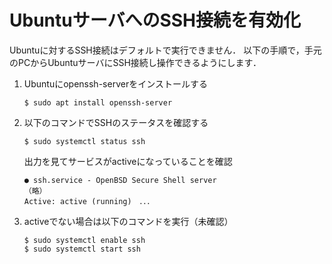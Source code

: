 # UbuntuサーバへのSSH接続を有効化

Ubuntuに対するSSH接続はデフォルトで実行できません．
以下の手順で，手元のPCからUbuntuサーバにSSH接続し操作できるようにします．

1. Ubuntuにopenssh-serverをインストールする
    ```shell
    $ sudo apt install openssh-server
    ```
2. 以下のコマンドでSSHのステータスを確認する
    ```shell
    $ sudo systemctl status ssh
    ```

    出力を見てサービスがactiveになっていることを確認
    ```shell
    ● ssh.service - OpenBSD Secure Shell server
    （略）
    Active: active (running)　．．．
    ```

3. activeでない場合は以下のコマンドを実行（未確認）
    ```shell
    $ sudo systemctl enable ssh
    $ sudo systemctl start ssh
    ```

